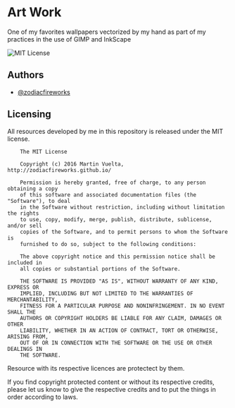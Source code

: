 # Art Work

One of my favorites wallpapers vectorized by my hand as part of my practices in the use of GIMP and InkScape

![MIT License](https://img.shields.io/packagist/l/doctrine/orm.svg?maxAge=2592000&style=flat-square)

## Authors

* [@zodiacfireworks](https://github.com/zodiacfireworks)

## Licensing

All resources developed by me in this repository is released under the MIT license.

```text
    The MIT License

    Copyright (c) 2016 Martin Vuelta, http://zodiacfireworks.github.io/

    Permission is hereby granted, free of charge, to any person obtaining a copy
    of this software and associated documentation files (the "Software"), to deal
    in the Software without restriction, including without limitation the rights
    to use, copy, modify, merge, publish, distribute, sublicense, and/or sell
    copies of the Software, and to permit persons to whom the Software is
    furnished to do so, subject to the following conditions:

    The above copyright notice and this permission notice shall be included in
    all copies or substantial portions of the Software.

    THE SOFTWARE IS PROVIDED "AS IS", WITHOUT WARRANTY OF ANY KIND, EXPRESS OR
    IMPLIED, INCLUDING BUT NOT LIMITED TO THE WARRANTIES OF MERCHANTABILITY,
    FITNESS FOR A PARTICULAR PURPOSE AND NONINFRINGEMENT. IN NO EVENT SHALL THE
    AUTHORS OR COPYRIGHT HOLDERS BE LIABLE FOR ANY CLAIM, DAMAGES OR OTHER
    LIABILITY, WHETHER IN AN ACTION OF CONTRACT, TORT OR OTHERWISE, ARISING FROM,
    OUT OF OR IN CONNECTION WITH THE SOFTWARE OR THE USE OR OTHER DEALINGS IN
    THE SOFTWARE.
```

Resource with its respective licences are protectect by them.

If you find copyright protected content or without its respective credits,
please let us know to give the respective credits and to put the things in
order according to laws.
